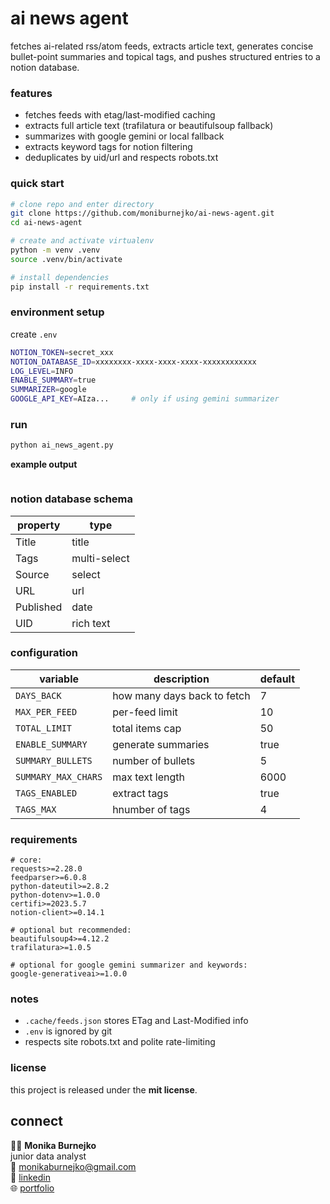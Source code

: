 # ai news agent

fetches ai-related rss/atom feeds, extracts article text, generates concise
bullet-point summaries and topical tags, and pushes structured entries to a
notion database.

### features
- fetches feeds with etag/last-modified caching  
- extracts full article text (trafilatura or beautifulsoup fallback)  
- summarizes with google gemini or local fallback  
- extracts keyword tags for notion filtering  
- deduplicates by uid/url and respects robots.txt  

### quick start
```bash
# clone repo and enter directory
git clone https://github.com/moniburnejko/ai-news-agent.git
cd ai-news-agent

# create and activate virtualenv
python -m venv .venv
source .venv/bin/activate

# install dependencies
pip install -r requirements.txt
```

### environment setup
create `.env`
```bash
NOTION_TOKEN=secret_xxx
NOTION_DATABASE_ID=xxxxxxxx-xxxx-xxxx-xxxx-xxxxxxxxxxxx
LOG_LEVEL=INFO
ENABLE_SUMMARY=true
SUMMARIZER=google
GOOGLE_API_KEY=AIza...     # only if using gemini summarizer
```

### run
```bash
python ai_news_agent.py
```

**example output**
```

```

### notion database schema
| property | type |
|-----------|------|
| Title | title |
| Tags | multi-select |
| Source | select |
| URL | url | 
| Published | date |
| UID | rich text |


### configuration
| variable | description | default |
|-----------|--------------|----------|
| `DAYS_BACK` | how many days back to fetch | 7 |
| `MAX_PER_FEED` | per-feed limit | 10 |
| `TOTAL_LIMIT` | total items cap | 50 |
| `ENABLE_SUMMARY` | generate summaries | true |
| `SUMMARY_BULLETS` | number of bullets | 5 |
| `SUMMARY_MAX_CHARS` | max text length | 6000 |
| `TAGS_ENABLED` | extract tags | true |
| `TAGS_MAX` | hnumber of tags | 4 |

### requirements
```
# core:
requests>=2.28.0
feedparser>=6.0.8
python-dateutil>=2.8.2
python-dotenv>=1.0.0
certifi>=2023.5.7
notion-client>=0.14.1

# optional but recommended:
beautifulsoup4>=4.12.2
trafilatura>=1.0.5

# optional for google gemini summarizer and keywords:
google-generativeai>=1.0.0
```

### notes
- `.cache/feeds.json` stores ETag and Last-Modified info  
- `.env` is ignored by git
- respects site robots.txt and polite rate-limiting  

### license
this project is released under the **mit license**.  

## connect
👩‍💻 **Monika Burnejko**  
junior data analyst       
📧 [monikaburnejko@gmail.com](mailto:monikaburnejko@gmail.com)  
💼 [linkedin](https://www.linkedin.com/in/monika-burnejko-9301a1357)  
🌐 [portfolio](https://www.notion.so/monikaburnejko/Data-Analytics-Portfolio-2761bac67ca9807298aee038976f0085?pvs=9)

